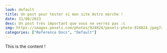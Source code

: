 ```yaml
---
look: default
title: Un post pour tester si mon site Astro marche !
date: 31/08/2023
desc: Un post très important que vous ne verrez pas :c
img: https://images.pexels.com/photos/924824/pexels-photo-924824.jpeg?auto=compress&cs=tinysrgb&w=1260&h=750&dpr=1
categories: ["Reference Docs", "Default"]
---
```


This is the content !
